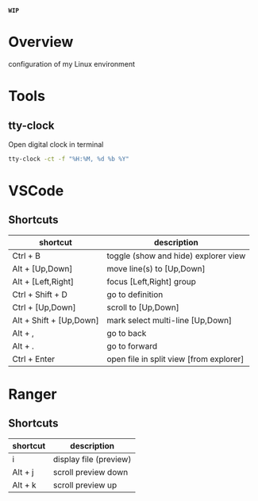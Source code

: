**`WIP`**

# Overview
configuration of my Linux environment

# Tools

## tty-clock

Open digital clock in terminal

```bash
tty-clock -ct -f "%H:%M, %d %b %Y"
```

# VSCode

## Shortcuts

| shortcut                 | description                             |
| -                        | -                                       |
| Ctrl + B                 | toggle (show and hide) explorer view    |
| Alt  + [Up,Down]         | move line(s) to [Up,Down]               |
| Alt  + [Left,Right]      | focus [Left,Right] group                |
| Ctrl + Shift + D         | go to definition                        |
| Ctrl + [Up,Down]         | scroll to [Up,Down]                     |
| Alt  + Shift + [Up,Down] | mark select multi-line [Up,Down]        |
| Alt  + ,                 | go to back                              |
| Alt  + .                 | go to forward                           |
| Ctrl + Enter             | open file in split view [from explorer] |


# Ranger

## Shortcuts

| shortcut | description            |
| -        | -                      |
| i        | display file (preview) |
| Alt + j  | scroll preview down    |
| Alt + k  | scroll preview up      |
